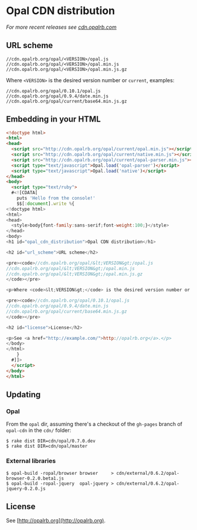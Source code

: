 # Opal CDN distribution

*For more recent releases see [cdn.opalrb.com](https://cdn.opalrb.com)*

## URL scheme

    //cdn.opalrb.org/opal/<VERSION>/opal.js
    //cdn.opalrb.org/opal/<VERSION>/opal.min.js
    //cdn.opalrb.org/opal/<VERSION>/opal.min.js.gz

Where `<VERSION>` is the desired version number or `current`, examples:

    //cdn.opalrb.org/opal/0.10.1/opal.js
    //cdn.opalrb.org/opal/0.9.4/date.min.js
    //cdn.opalrb.org/opal/current/base64.min.js.gz


## Embedding in your HTML

```html
<!doctype html>
<html>
<head>
  <script src="http://cdn.opalrb.org/opal/current/opal.min.js"></script>
  <script src="http://cdn.opalrb.org/opal/current/native.min.js"></script>
  <script src="http://cdn.opalrb.org/opal/current/opal-parser.min.js"></script>
  <script type="text/javascript">Opal.load('opal-parser')</script>
  <script type="text/javascript">Opal.load('native')</script>
</head>
<body>
  <script type="text/ruby">
  #<![CDATA[
    puts 'Hello from the console!'
    $$[:document].write %{
<!doctype html>
<html>
<head>
  <style>body{font-family:sans-serif;font-weight:100;}</style>
</head>
<body>
<h1 id="opal_cdn_distribution">Opal CDN distribution</h1>

<h2 id="url_scheme">URL scheme</h2>

<pre><code>//cdn.opalrb.org/opal/&lt;VERSION&gt;/opal.js
//cdn.opalrb.org/opal/&lt;VERSION&gt;/opal.min.js
//cdn.opalrb.org/opal/&lt;VERSION&gt;/opal.min.js.gz
</code></pre>

<p>Where <code>&lt;VERSION&gt;</code> is the desired version number or <code>current</code>, examples:</p>

<pre><code>//cdn.opalrb.org/opal/0.10.1/opal.js
//cdn.opalrb.org/opal/0.9.4/date.min.js
//cdn.opalrb.org/opal/current/base64.min.js.gz
</code></pre>

<h2 id="license">License</h2>

<p>See <a href="http://example.com/">http://opalrb.org</a>.</p>
</body>
</html>
    }
  #]]>
  </script>
</body>
</html>
```

## Updating

### Opal

From the `opal` dir, assuming there's a checkout of the `gh-pages` branch of `opal-cdn` in the `cdn/` folder:

    $ rake dist DIR=cdn/opal/0.7.0.dev
    $ rake dist DIR=cdn/opal/master

### External libraries

    $ opal-build -ropal/browser browser     > cdn/external/0.6.2/opal-browser-0.2.0.beta1.js
    $ opal-build -ropal-jquery  opal-jquery > cdn/external/0.6.2/opal-jquery-0.2.0.js


## License

See [http://opalrb.org](http://opalrb.org).

